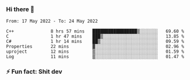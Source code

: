 ### Hi there 👋
<!--START_SECTION:waka-->

```text
From: 17 May 2022 - To: 24 May 2022

C++              8 hrs 57 mins   █████████████████▒░░░░░░░   69.60 %
C                1 hr 47 mins    ███▒░░░░░░░░░░░░░░░░░░░░░   13.85 %
C#               1 hr 14 mins    ██▒░░░░░░░░░░░░░░░░░░░░░░   09.59 %
Properties       22 mins         ▓░░░░░░░░░░░░░░░░░░░░░░░░   02.96 %
uproject         12 mins         ▒░░░░░░░░░░░░░░░░░░░░░░░░   01.59 %
Log              11 mins         ▒░░░░░░░░░░░░░░░░░░░░░░░░   01.47 %
```

<!--END_SECTION:waka-->
<!--
**TG4LAaron/TG4LAaron** is a ✨ _special_ ✨ repository because its `README.md` (this file) appears on your GitHub profile.

Here are some ideas to get you started:

- 🔭 I’m currently working on ...
- 🌱 I’m currently learning ...
- 👯 I’m looking to collaborate on ...
- 🤔 I’m looking for help with ...
- 💬 Ask me about ...
- 📫 How to reach me: ...
- 😄 Pronouns: ...
- ⚡ Fun fact: ...
-->
### ⚡ Fun fact: Shit dev

